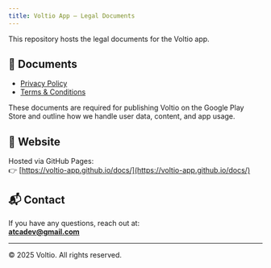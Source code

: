 ```yaml
---
title: Voltio App – Legal Documents
---
```


This repository hosts the legal documents for the Voltio app.

## 📄 Documents

- [Privacy Policy](https://voltio-app.github.io/docs/privacy_policy.md)
- [Terms & Conditions](https://voltio-app.github.io/docs/terms_conditions.md)

These documents are required for publishing Voltio on the Google Play Store and outline how we handle user data, content, and app usage.

## 🔗 Website

Hosted via GitHub Pages:  
👉 [https://voltio-app.github.io/docs/](https://voltio-app.github.io/docs/)

## 📬 Contact

If you have any questions, reach out at:  
**atcadev@gmail.com**

---

© 2025 Voltio. All rights reserved.
